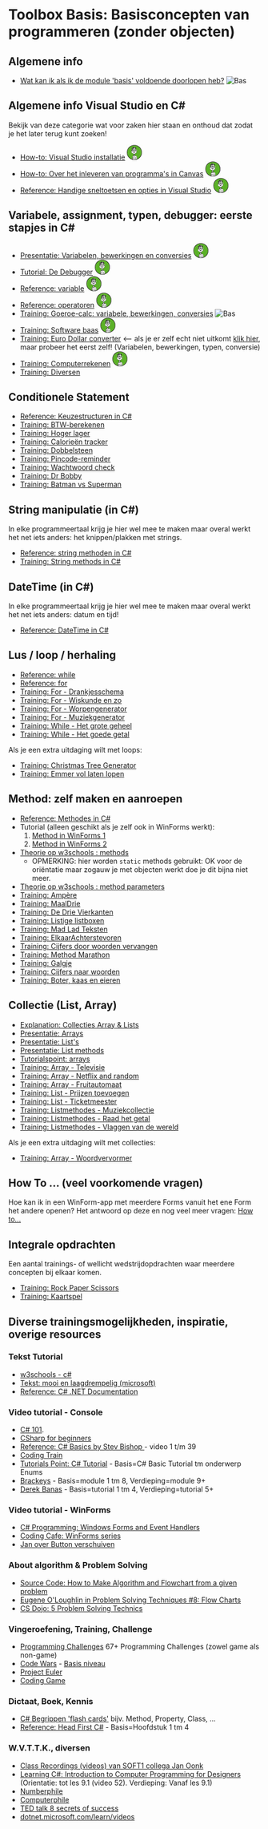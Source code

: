 # Toolbox Basis: Basisconcepten van programmeren (zonder objecten)

## Algemene info
+ [Wat kan ik als ik de module 'basis' voldoende doorlopen heb?](resultaatformulier) ![Bas](figures/bas-xsmall.png)


## Algemene info Visual Studio en C#

Bekijk van deze categorie wat voor zaken hier staan en onthoud dat zodat je het later terug kunt zoeken!

+ [How-to: Visual Studio installatie](../process/infoVisualStudioInstallatie) ![Bas](../personas/figures/bas-xsmall.png)
+ [How-to: Over het inleveren van programma's in Canvas](../process/infoInleverenProgrammas) ![Bas](../personas/figures/bas-xsmall.png)
+ [Reference: Handige sneltoetsen en opties in Visual Studio](../process/knowVisualStudioShortCutKeys) ![Bas](../personas/figures/bas-xsmall.png)



## Variabele, assignment, typen, debugger: eerste stapjes in C#

+ [Presentatie: Variabelen, bewerkingen en conversies](var/Variabelen-bewerkingen-conversies.pptx) ![Bas](../personas/figures/bas-xsmall.png)
+ [Tutorial: De Debugger](debugger/Debugger) ![Bas](../personas/figures/bas-xsmall.png)
+ [Reference: variable](var/naslag_Variable) ![Bas](../personas/figures/bas-xsmall.png)
+ [Reference: operatoren](var/naslag_Operatoren) ![Bas](../personas/figures/bas-xsmall.png)
+ [Training: Goeroe-calc: variabele, bewerkingen, conversies](var/training_GoeroeCalc) ![Bas](figures/bas-xsmall.png)
+ [Training: Software baas](var/training_softwareBaas) ![Bas](../personas/figures/bas-xsmall.png)
+ [Training: Euro Dollar converter](var/training_Euro-Dollar-Converter)  <-- als je er zelf echt niet uitkomt [klik hier](https://i872272core.venus.fhict.nl/S1-SOFT%20Recordings/Week%201%20-%20Euro%20Dollar%20Converter.mp4), maar probeer het eerst zelf! (Variabelen, bewerkingen, typen, conversie)
+ [Training: Computerrekenen](var/training_ComputerRekenen) ![Bas](../personas/figures/bas-xsmall.png)
+ [Training: Diversen](var/training_Extra-opgaven-variabelen)

## Conditionele Statement

+ [Reference: Keuzestructuren in C#](conditioneel/naslag_Keuzestructuren)
+ [Training: BTW-berekenen](conditioneel/BTW-berekenen)
+ [Training: Hoger lager](conditioneel/Hoger-lager)
+ [Training: Calorieën tracker](conditioneel/Calorieen-tracker)
+ [Training: Dobbelsteen](conditioneel/Dobbelsteen)
+ [Training: Pincode-reminder](conditioneel/Pincode-reminder)
+ [Training: Wachtwoord check](conditioneel/Wachtwoord-check)
+ [Training: Dr Bobby](conditioneel/Dr-Bobby)
+ [Training: Batman vs Superman](conditioneel/Batman-vs-Superman)


## String manipulatie (in C#)

In elke programmeertaal krijg je hier wel mee te maken maar overal werkt het net iets anders: het knippen/plakken met strings.

+ [Reference: string methoden in C#](string_methoden/naslag_StringMethods)
+ [Training: String methods in C#](string_methoden/training_StringMethods)

## DateTime (in C#)
In elke programmeertaal krijg je hier wel mee te maken maar overal werkt het net iets anders: datum en tijd!
+ [Reference: DateTime in C#](datetime/naslag_datetime)

## Lus / loop / herhaling

+ [Reference: while](lussen/naslag_While)
+ [Reference: for](lussen/naslag_For)
+ [Training: For - Drankjesschema](lussen/training_Drankjesschema)
+ [Training: For - Wiskunde en zo](lussen/training_Wiskunde-en-zo)
+ [Training: For - Worpengenerator](lussen/training_Worpengenerator)
+ [Training: For - Muziekgenerator](lussen/training_Muziekgenerator)
+ [Training: While - Het grote geheel](lussen/training_HetGroteGeheel)
+ [Training: While - Het goede getal](lussen/training_Het-goede-getal)

Als je een extra uitdaging wilt met loops:
+ [Training: Christmas Tree Generator](lussen/training_Christmas-tree-generator)
+ [Training: Emmer vol laten lopen](lussen/training_Emmer-vol-laten-lopen)

## Method: zelf maken en aanroepen

+ [Reference: Methodes in C#](methoden/naslag_methods)
+ Tutorial (alleen geschikt als je zelf ook in WinForms werkt):
  1. [Method in WinForms 1](https://youtu.be/SRwDqyyZFXY?list=PL0EE421AE8BCEBA4A)
  2. [Method in WinForms 2](https://youtu.be/ND8aXadDbyg?list=PL0EE421AE8BCEBA4A)
 + [Theorie op w3schools : methods](https://www.w3schools.com/cs/cs_methods.asp)
	+ OPMERKING: hier worden `static` methods gebruikt: OK voor de oriëntatie maar zogauw je met objecten werkt doe je dit bijna niet meer.
+ [Theorie op w3schools : method parameters](https://www.w3schools.com/cs/cs_method_parameters.asp)
+ [Training: Ampère](methoden/training_MethodAmpere)
+ [Training: MaalDrie](methoden/training_MethodMaaldrie)
+ [Training: De Drie Vierkanten](methoden/training_MethodDrieVierkanten)
+ [Training: Listige listboxen](methoden/training_Listige-listboxen)
+ [Training: Mad Lad Teksten](methoden/training_Madlad-teksten)
+ [Training: ElkaarAchterstevoren](methoden/training_methodElkaarAchterstevoren)
+ [Training: Cijfers door woorden vervangen](methoden/Cijfers-door-woorden-vervangen)
+ [Training: Method Marathon](methoden/training_methodmarathon)
+ [Training: Galgje](methoden/galgje)
+ [Training: Cijfers naar woorden](methoden/training_MethodCijfersNaarWoorden)
+ [Training: Boter, kaas en eieren](methoden/training_BoterKaasEnEieren)

## Collectie (List, Array)

+ [Explanation: Collecties Array & Lists](../legacy/Explanation-Array-Lists)
+ [Presentatie: Arrays](https://stasemsoft.github.io/softwarematerial/docs/basic/collecties/theorie_FUN12_Arrays.pptx)
+ [Presentatie: List's](https://stasemsoft.github.io/softwarematerial/docs/basic/collecties/theorie_FUN12_Lists.pptx)
+ [Presentatie: List methods](https://stasemsoft.github.io/softwarematerial/docs/basic/collecties/theorie_FUN12_ListMethodes.pptx)
+ [Tutorialspoint: arrays](http://www.tutorialspoint.com/csharp/csharp_arrays.htm)
+ [Training: Array - Televisie](collecties/Televisie)
+ [Training: Array - Netflix and random](collecties/Netflix-and-random)
+ [Training: Array - Fruitautomaat](collecties/Fruitautomaat)
+ [Training: List - Prijzen toevoegen](collecties/Prijzen-toevoegen)
+ [Training: List - Ticketmeester](collecties/Ticketmeester)
+ [Training: Listmethodes - Muziekcollectie](collecties/Muziekcollectie)
+ [Training: Listmethodes - Raad het getal](collecties/RaadHetGetal)
+ [Training: Listmethodes - Vlaggen van de wereld](collecties/VlaggenVanDeWereld)

Als je een extra uitdaging wilt met collecties:
+ [Training: Array - Woordvervormer](collecties/Woordvervormer)


## How To ...  (veel voorkomende vragen)

Hoe kan ik in een WinForm-app met meerdere Forms vanuit het ene Form het andere openen?
Het antwoord op deze en nog veel meer vragen:
[How to...](howto)


## Integrale opdrachten

Een aantal trainings- of wellicht wedstrijdopdrachten waar meerdere concepten bij elkaar komen.

+ [Training: Rock Paper Scissors](integraal/rockpaperscissors)
+ [Training: Kaartspel](integraal/kaartspel)


## Diverse trainingsmogelijkheden, inspiratie, overige resources

### Tekst Tutorial
+ [w3schools - c#](https://www.w3schools.com/cs/default.asp)
+ [Tekst: mooi en laagdrempelig (microsoft)](https://docs.microsoft.com/en-us/learn/paths/csharp-first-steps/?WT.mc_id=-blog-scottha)
+ [Reference: C# .NET Documentation](https://docs.microsoft.com/en-us/dotnet/#pivot=docs&panel=getstarted)  

### Video tutorial - Console
+ [C# 101](https://www.youtube.com/playlist?list=PLdo4fOcmZ0oVxKLQCHpiUWun7vlJJvUiN).
+ [CSharp for beginners](https://channel9.msdn.com/Series/CSharp-Fundamentals-for-Absolute-Beginners/)
+ [Reference: C# Basics by Stev Bishop ](https://www.youtube.com/playlist?list=PLYMOUCVo86jGzNXPgyKB-B1IvE1LoXKi6) - video 1 t/m 39  
+ [Coding Train](https://www.youtube.com/channel/UCvjgXvBlbQiydffZU7m1_aw)  
+ [Tutorials Point: C# Tutorial](https://www.tutorialspoint.com/csharp/) - Basis=C# Basic Tutorial tm onderwerp Enums  
+ [Brackeys](https://www.youtube.com/playlist?list=PLPV2KyIb3jR6ZkG8gZwJYSjnXxmfPAl51) - Basis=module 1 tm 8, Verdieping=module 9+  
+ [Derek Banas](https://www.youtube.com/watch?v=0p0JLFZj2C8&list=PLGLfVvz_LVvRX6xK1oi0reKci6ignjdSa) - Basis=tutorial 1 tm 4, Verdieping=tutorial 5+  

### Video tutorial - WinForms
+ [C# Programming: Windows Forms and Event Handlers](https://www.youtube.com/watch?v=W6vJ_c9Mt6A)
+ [Coding Cafe: WinForms series](https://www.youtube.com/watch?v=8ARnYQgShY8&list=PLxefhmF0pcPlDKe7smJMoHPNS1tJQ7w7q)
+ [Jan over Button verschuiven](https://i872272core.venus.fhict.nl/S1-SOFT%20Recordings/Week%201%20-%20Button%20verschuiven.mp4)


### About algorithm & Problem Solving
+ [Source Code: How to Make Algorithm and Flowchart from a given problem](https://www.youtube.com/watch?v=NdS8J9lHWgE)
+ [Eugene O'Loughlin in Problem Solving Techniques #8: Flow Charts](https://www.youtube.com/watch?v=hN9xemJYwos&list=PL9F789252CC28FB3A&index=8)
+ [CS Dojo: 5 Problem Solving Technics](https://www.youtube.com/channel/UCxX9wt5FWQUAAz4UrysqK9A)  

### Vingeroefening, Training, Challenge
+ [Programming Challenges](https://git.fhict.nl/I872272/ProgrammingChallenges) 67+ Programming Challenges (zowel game als non-game)
+ [Code Wars](https://www.codewars.com/) - [Basis niveau](https://www.codewars.com/kata/search/csharp?q=&r%5B%5D=-8&tags=Fundamentals&beta=false)  
+ [Project Euler](https://projecteuler.net/)
+ [Coding Game](https://www.codingame.com/)  

### Dictaat, Boek, Kennis
+ [C# Begrippen 'flash cards'](https://quizlet.com/18210232/c-sharp-terminology-flash-cards/) bijv. Method, Property, Class, ...
+ [Reference: Head First C#](https://www.oreilly.com/library/view/head-first-c/9781449358846/) - Basis=Hoofdstuk 1 tm 4

### W.V.T.T.K., diversen
+ [Class Recordings (videos) van SOFT1 collega Jan Oonk](https://i872272core.venus.fhict.nl/S1-SOFT%20Recordings/index.html)
+ [Learning C#: Introduction to Computer Programming for Designers](https://youtube.com/playlist?list=PLx3k0RGeXZ_yfAFk4GT3gWdFhwCsODUNb) (Orientatie: tot les 9.1 (video 52). Verdieping: Vanaf les 9.1)
+ [Numberphile](https://www.youtube.com/channel/UCoxcjq-8xIDTYp3uz647V5A)  
+ [Computerphile](https://www.youtube.com/user/Computerphile)
+ [TED talk 8 secrets of success](https://www.ted.com/talks/richard_st_john_s_8_secrets_of_success?language=nl)  
+ [dotnet.microsoft.com/learn/videos](https://dotnet.microsoft.com/learn/videos)
